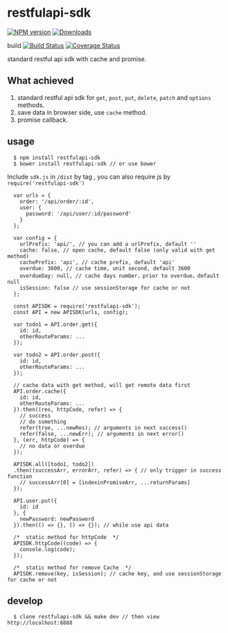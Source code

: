 restfulapi-sdk
=========

[![NPM version](https://img.shields.io/npm/v/restfulapi-sdk.svg)](https://www.npmjs.com/package/restfulapi-sdk) [![Downloads](https://img.shields.io/npm/dm/restfulapi-sdk.svg)](http://badge.fury.io/js/restfulapi-sdk)

build [![Build Status](https://travis-ci.org/youngerheart/restfulapi-sdk.svg)](https://travis-ci.org/youngerheart/restfulapi-sdk) [![Coverage Status](https://img.shields.io/coveralls/youngerheart/restfulapi-sdk.svg)](https://coveralls.io/r/youngerheart/restfulapi-sdk/)

standard restful api sdk with cache and promise.


## What achieved 
1. standard restful api sdk for `get`, `post`, `put`, `delete`, `patch` and `options` methods.
2. save data in browser side, use `cache` method.
3. promise callback.

## usage

      $ npm install restfulapi-sdk
      $ bower install restfulapi-sdk // or use bower

Include `sdk.js` in `/dist` by tag , you can also require js by `require('restfulapi-sdk')`

      var urls = {
        order: '/api/order/:id',
        user: {
          password: '/api/user/:id/password'
        }
      };

      var config = {
        urlPrefix: 'api/', // you can add a urlPrefix, default ''
        cache: false, // open cache, default false (only valid with get method)
        cachePrefix: 'api', // cache prefix, default 'api'
        overdue: 3600, // cache time, unit second, default 3600
        overdueDay: null, // cache days number，prior to overdue，default null
        isSession: false // use sessionStorage for cache or not
      };

      const APISDK = require('restfulapi-sdk');
      const API = new APISDK(urls, config);

      var todo1 = API.order.get({
        id: id,
        otherRouteParams: ...
      });

      var todo2 = API.order.post({
        id: id,
        otherRouteParams: ...
      });

      // cache data with get method, will get remote data first
      API.order.cache({
        id: id,
        otherRouteParams: ...
      }).then((res, httpCode, refer) => {
        // success
        // do something
        refer(true, ...newRes); // arguments in next success()
        refer(false, ...newErr); // arguments in next error()
      }, (err, httpCode) => {
        // no data or overdue
      });

      APISDK.all([todo1, todo2])
      .then((successArr, errorArr, refer) => { // only trigger in success function
        // successArr[0] = [indexinPromiseArr, ...returnParams]
      });

      API.user.put({
        id: id
      }, {
        newPassword: newPassword
      }).then(() => {}, () => {}); // while use api data

      /*  static method for httpCode  */
      APISDK.httpCode((code) => {
        console.log(code);
      });

      /*  static method for remove Cache  */
      APISDK.remove(key, isSession); // cache key, and use sessionStorage for cache or not

## develop

      $ clone restfulapi-sdk && make dev // then view http://localhost:8888


